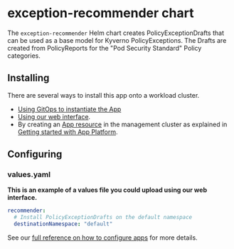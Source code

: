 # exception-recommender chart

The `exception-recommender` Helm chart creates PolicyExceptionDrafts that can be used as a base model for Kyverno PolicyExceptions. The Drafts are created from PolicyReports for the "Pod Security Standard" Policy categories. 

## Installing

There are several ways to install this app onto a workload cluster.

- [Using GitOps to instantiate the App](https://docs.giantswarm.io/advanced/gitops/apps/)
- [Using our web interface](https://docs.giantswarm.io/platform-overview/web-interface/app-platform/#installing-an-app).
- By creating an [App resource](https://docs.giantswarm.io/use-the-api/management-api/crd/apps.application.giantswarm.io/) in the management cluster as explained in [Getting started with App Platform](https://docs.giantswarm.io/getting-started/app-platform/).

## Configuring

### values.yaml

**This is an example of a values file you could upload using our web interface.**

```yaml
recommender:
  # Install PolicyExceptionDrafts on the default namespace
  destinationNamespace: "default"
```

See our [full reference on how to configure apps](https://docs.giantswarm.io/getting-started/app-platform/app-configuration/) for more details.
